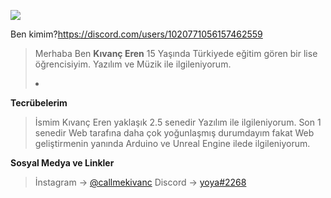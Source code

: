 ![](tayfun.png)

Ben kimim?https://discord.com/users/1020771056157462559
> Merhaba Ben <b>Kıvanç Eren</b> 15 Yaşında Türkiyede eğitim gören bir lise öğrencisiyim. Yazılım ve Müzik ile ilgileniyorum.<li/>
  
**Tecrübelerim**
> İsmim Kıvanç Eren yaklaşık 2.5 senedir Yazılım ile ilgileniyorum. Son 1 senedir Web tarafına daha çok yoğunlaşmış durumdayım fakat Web geliştirmenin yanında Arduino ve Unreal Engine ilede ilgileniyorum.

**Sosyal Medya ve Linkler**
> İnstagram -> [@callmekivanc](https://www.instagram.com/callmekivanc/)
> Discord -> [yoya#2268](https://discord.com/users/1020771056157462559)
